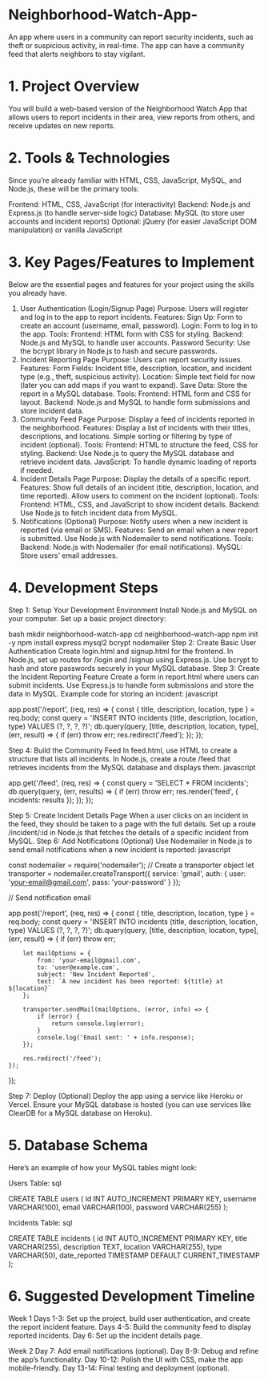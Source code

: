 # Neighborhood-Watch-App-
An app where users in a community can report security incidents, such as theft or suspicious activity, in real-time. The app can have a community feed that alerts neighbors to stay vigilant.


# 1. Project Overview
You will build a web-based version of the Neighborhood Watch App that allows users to report incidents in their area, view reports from others, and receive updates on new reports.

# 2. Tools & Technologies
Since you’re already familiar with HTML, CSS, JavaScript, MySQL, and Node.js, these will be the primary tools:

Frontend: HTML, CSS, JavaScript (for interactivity)
Backend: Node.js and Express.js (to handle server-side logic)
Database: MySQL (to store user accounts and incident reports)
Optional: jQuery (for easier JavaScript DOM manipulation) or vanilla JavaScript

# 3. Key Pages/Features to Implement
Below are the essential pages and features for your project using the skills you already have.

1. User Authentication (Login/Signup Page)
Purpose: Users will register and log in to the app to report incidents.
Features:
Sign Up: Form to create an account (username, email, password).
Login: Form to log in to the app.
Tools:
Frontend: HTML form with CSS for styling.
Backend: Node.js and MySQL to handle user accounts.
Password Security: Use the bcrypt library in Node.js to hash and secure passwords.
2. Incident Reporting Page
Purpose: Users can report security issues.
Features:
Form Fields: Incident title, description, location, and incident type (e.g., theft, suspicious activity).
Location: Simple text field for now (later you can add maps if you want to expand).
Save Data: Store the report in a MySQL database.
Tools:
Frontend: HTML form and CSS for layout.
Backend: Node.js and MySQL to handle form submissions and store incident data.
3. Community Feed Page
Purpose: Display a feed of incidents reported in the neighborhood.
Features:
Display a list of incidents with their titles, descriptions, and locations.
Simple sorting or filtering by type of incident (optional).
Tools:
Frontend: HTML to structure the feed, CSS for styling.
Backend: Use Node.js to query the MySQL database and retrieve incident data.
JavaScript: To handle dynamic loading of reports if needed.
5. Incident Details Page
Purpose: Display the details of a specific report.
Features:
Show full details of an incident (title, description, location, and time reported).
Allow users to comment on the incident (optional).
Tools:
Frontend: HTML, CSS, and JavaScript to show incident details.
Backend: Use Node.js to fetch incident data from MySQL.
6. Notifications (Optional)
Purpose: Notify users when a new incident is reported (via email or SMS).
Features:
Send an email when a new report is submitted.
Use Node.js with Nodemailer to send notifications.
Tools:
Backend: Node.js with Nodemailer (for email notifications).
MySQL: Store users’ email addresses.

# 4. Development Steps
Step 1: Setup Your Development Environment
Install Node.js and MySQL on your computer.
Set up a basic project directory:

bash
mkdir neighborhood-watch-app
cd neighborhood-watch-app
npm init -y
npm install express mysql2 bcrypt nodemailer
Step 2: Create Basic User Authentication
Create login.html and signup.html for the frontend.
In Node.js, set up routes for /login and /signup using Express.js.
Use bcrypt to hash and store passwords securely in your MySQL database.
Step 3: Create the Incident Reporting Feature
Create a form in report.html where users can submit incidents.
Use Express.js to handle form submissions and store the data in MySQL.
Example code for storing an incident:
javascript

app.post('/report', (req, res) => {
    const { title, description, location, type } = req.body;
    const query = 'INSERT INTO incidents (title, description, location, type) VALUES (?, ?, ?, ?)';
    db.query(query, [title, description, location, type], (err, result) => {
        if (err) throw err;
        res.redirect('/feed');
    });
});

Step 4: Build the Community Feed
In feed.html, use HTML to create a structure that lists all incidents.
In Node.js, create a route /feed that retrieves incidents from the MySQL database and displays them.
javascript

app.get('/feed', (req, res) => {
    const query = 'SELECT * FROM incidents';
    db.query(query, (err, results) => {
        if (err) throw err;
        res.render('feed', { incidents: results });
    });
});

Step 5: Create Incident Details Page
When a user clicks on an incident in the feed, they should be taken to a page with the full details.
Set up a route /incident/:id in Node.js that fetches the details of a specific incident from MySQL.
Step 6: Add Notifications (Optional)
Use Nodemailer in Node.js to send email notifications when a new incident is reported:
javascript

const nodemailer = require('nodemailer');
// Create a transporter object
let transporter = nodemailer.createTransport({
    service: 'gmail',
    auth: {
        user: 'your-email@gmail.com',
        pass: 'your-password'
    }
});

// Send notification email

app.post('/report', (req, res) => {
    const { title, description, location, type } = req.body;
    const query = 'INSERT INTO incidents (title, description, location, type) VALUES (?, ?, ?, ?)';
    db.query(query, [title, description, location, type], (err, result) => {
        if (err) throw err;

        let mailOptions = {
            from: 'your-email@gmail.com',
            to: 'user@example.com',
            subject: 'New Incident Reported',
            text: `A new incident has been reported: ${title} at ${location}`
        };

        transporter.sendMail(mailOptions, (error, info) => {
            if (error) {
                return console.log(error);
            }
            console.log('Email sent: ' + info.response);
        });

        res.redirect('/feed');
    });
});

Step 7: Deploy (Optional)
Deploy the app using a service like Heroku or Vercel.
Ensure your MySQL database is hosted (you can use services like ClearDB for a MySQL database on Heroku).

# 5. Database Schema
Here’s an example of how your MySQL tables might look:

Users Table:
sql

CREATE TABLE users (
    id INT AUTO_INCREMENT PRIMARY KEY,
    username VARCHAR(100),
    email VARCHAR(100),
    password VARCHAR(255)
);

Incidents Table:
sql

CREATE TABLE incidents (
    id INT AUTO_INCREMENT PRIMARY KEY,
    title VARCHAR(255),
    description TEXT,
    location VARCHAR(255),
    type VARCHAR(50),
    date_reported TIMESTAMP DEFAULT CURRENT_TIMESTAMP
);

# 6. Suggested Development Timeline
Week 1
Days 1-3: Set up the project, build user authentication, and create the report incident feature.
Days 4-5: Build the community feed to display reported incidents.
Day 6: Set up the incident details page.

Week 2
Day 7: Add email notifications (optional).
Day 8-9: Debug and refine the app’s functionality.
Day 10-12: Polish the UI with CSS, make the app mobile-friendly.
Day 13-14: Final testing and deployment (optional).

